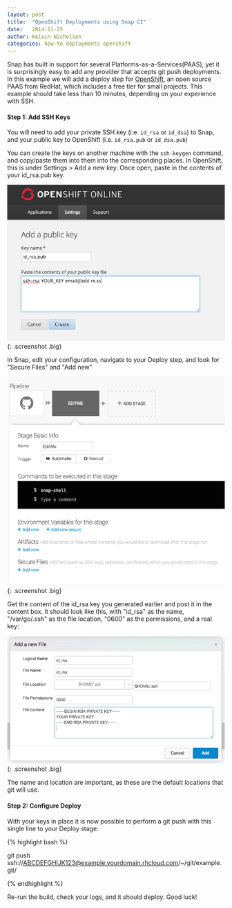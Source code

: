 ```yaml
---
layout: post
title:  "OpenShift Deployments using Snap CI"
date:   2014-11-25
author: Kelvin Nicholson
categories: how-to deployments openshift
---
```


Snap has built in support for several Platforms-as-a-Services(PAAS), yet it is surprisingly easy
to add any provider that accepts git push deployments. In this example we will
add a deploy step for [OpenShift](https://www.openshift.com/), an open source PAAS from RedHat,
which includes a free tier for small projects. This example should take less than
10 minutes, depending on your experience with SSH.

#### Step 1: Add SSH Keys

You will need to add your private SSH key (i.e. `id_rsa` or `id_dsa`) to Snap, and your public
key to OpenShift (i.e. `id_rsa.pub` or `id_dsa.pub`)

You can create the keys on another machine with the `ssh-keygen` command, and
copy/paste them into them into the corresponding places. In OpenShift, this is
under Settings > Add a new key. Once open, paste in the contents of your id_rsa.pub key.

![OpenShift Key Image](/assets/images/screenshots/openshift-deploy/public-key-in-openshift.png "OpenShift Image"){: .screenshot .big}

In Snap, edit your configuration, navigate to your Deploy step, and look for "Secure Files" and "Add new"

![Add Files Image](/assets/images/screenshots/openshift-deploy/add-secure-file-in-snap.png "OpenShift Add Files"){: .screenshot .big}

Get the content of the id_rsa key you generated earlier and post it in the content box. It should look like this, with "id_rsa" as the name, "/var/go/.ssh" as the file location, "0600" as the permissions, and a real key:

![id_rsa](/assets/images/screenshots/openshift-deploy/create-secure-file-in-snap.png "OpenShift Add id_rsa"){: .screenshot .big}

The name and location are important, as these are the default locations that git will use.

#### Step 2: Configure Deploy

With your keys in place it is now possible to perform a git push with this single line to your Deploy stage:

{% highlight bash %}

git push ssh://ABCDEFGHIJK123@example.yourdomain.rhcloud.com/~/git/example.git/

{% endhighlight %}

Re-run the build, check your logs, and it should deploy. Good luck!
